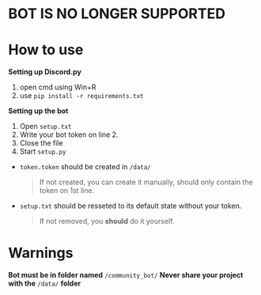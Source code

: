# BOT IS NO LONGER SUPPORTED



# How to use

**Setting up Discord.py**
1. open cmd using Win+R 
1. use `pip install -r requirements.txt`


**Setting up the bot**
1. Open `setup.txt`
1. Write your bot token on line 2.
1. Close the file
1. Start `setup.py`

- `token.token` should be created in `/data/`
    > If not created, you can create it manually, should only contain the token on 1st line.
- `setup.txt` should be resseted to its default state without your token.
    > If not removed, you **should** do it yourself.

# Warnings
**Bot must be in folder named** `/community_bot/`
**Never share your project with the** `/data/` **folder**
